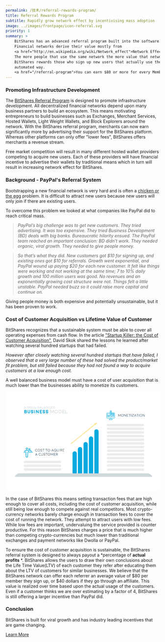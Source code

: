 ```yaml
---
permalink: /技术/referral-rewards-program/
title: Referral Rewards Program
subtitle: Rapidly grow network effect by incentivising mass adoption
image: ../images/frontpage/icon-referral.svg
priority: 1
summary: >
    BitShares has an advanced referral program built into the software.
    Financial networks derive their value mostly from
    <a href="http://en.wikipedia.org/wiki/Network_effect">Network Effect</a>.
    The more people that use the same network the more value that network has to the users.
    BitShares rewards those who sign up new users that actually use the network and does so in a fully transparent and
    automated way.
    <a href="/referral-program">You can earn $80 or more for every Member you sign up</a>.
---
```


### Promoting Infrastructure Development

The [BitShares Referral Program](/referral-program/) is designed to promote infrastructure development.
All decentralized financial networks depend upon many business partners to build an ecosystem.  This means motivating
entrepreneurs to build businesses such as Exchanges, Merchant Services, Hosted Wallets, Light Weight Wallets, and Block
Explorers around the network.   With the BitShares referral program, merchants can now earn significantly more by
advertising their support for the BitShares platform.  Whereas other platforms can only offer "lower fees", BitShares
offers merchants a revenue stream.

Free market competition will result in many different hosted wallet providers competing to acquire new users.   Each of
these providers will have financial incentive to advertise their wallets by traditional means which in turn will result
in increasing network effect for BitShares.

### Background - PayPal's Referral System

Bootstrapping a new financial network is very hard and is often a [chicken or the
egg](http://en.wikipedia.org/wiki/Chicken_or_the_egg) problem.  It is difficult to attract new users because new users
will only join if there are existing users.

To overcome this problem we looked at what companies like PayPal did to reach critical mass.

> <i>PayPal’s big challenge was to get new customers. They tried advertising. It was too expensive. They tried Business
> Development (BD) deals with big banks. Bureaucratic hilarity ensued.  The PayPal team reached an important conclusion:
> BD didn’t work. They needed organic, viral growth. They needed to give people money.</i>

> <i> So that’s what they did. New customers got $10 for signing up, and existing ones got $10 for referrals. Growth
> went exponential, and PayPal wound up paying $20 for each new customer. It felt like things were working and not
> working at the same time; 7 to 10% daily growth and 100 million users was good. No revenues and an exponentially
> growing cost structure were not. Things felt a little unstable. PayPal needed buzz so it could raise more capital and
> continue on.</i>

Giving people money is both expensive and potentially unsustainable, but it has been proven to work.

### Cost of Customer Acquisition vs Lifetime Value of Customer

BitShares recognizes that a sustainable system must be able to cover all operating expenses from cash flow.  In the
article ["Startup Killer: the Cost of Customer Acquisition"](http://www.forentrepreneurs.com/startup-killer/), David
Skok shared the lessons he learned after watching several hundred startups that had failed.

<i>However after closely watching several hundred startups that have failed, I observed that a very large number of
these had solved the product/market fit problem, but still failed because they had not found a way to acquire customers
at a low enough cost.</i>

A well balanced business model must have a cost of user acquisition that is much lower than the businesses ability to
monetize its customers.

<center><img src="/images/wellbalanced.png"/></center>

In the case of BitShares this means setting transaction fees that are high enough to cover all costs, including the cost
of customer acquisition, while still being low enough to compete against real competitors.  Most crypto-currency
networks barely charge enough in transaction fees to cover the cost of running the network.  They attempt to attract
users with low fees.  While low fees are important, undervaluing the service provided is counter productive.  For this
reason BitShares charges a price that is much higher than competing crypto-currencies but much lower than traditional
exchanges and payment networks like Dwolla or PayPal.

To ensure the cost of customer acquisition is sustainable, the BitShares referral system is designed to always payout a
*percentage of **actual profits** *.   BitShares allows the users to draw their own conclusions about the Life Time
Value(LTV) of each customer they refer after educating them about the LTV of customers for similar businesses.   We
believe that the BitShares network can offer each referrer an average value of $80 per member they sign up, or $40
dollars if they go through an affiliate.  This value is realized over time based upon the actual usage of the customers.
Even if a customer thinks we are over estimating by a factor of 4, BitShares is still offering a larger incentive than
PayPal did.

### Conclusion

BitShares is built for viral growth and has industry leading incentives that are game changing.

[Learn More](/referral-program/)
